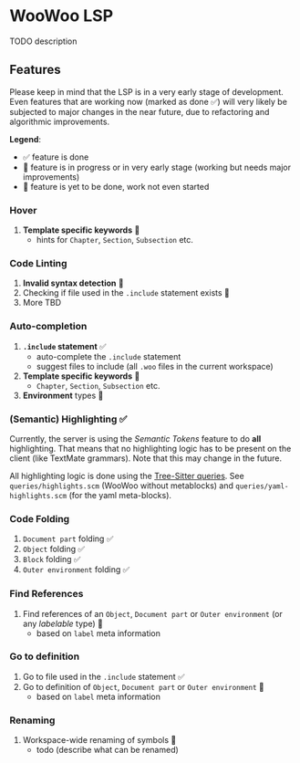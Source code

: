 # WooWoo LSP

TODO description

## Features

Please keep in mind that the LSP is in a very early stage of development.
Even features that are working now (marked as done ✅) will very likely be subjected to major changes in the near future, due to refactoring and algorithmic improvements.

**Legend**:
- ✅ feature is done
- 🚧 feature is in progress or in very early stage (working but needs major improvements)
- 🔲 feature is yet to be done, work not even started


### Hover

1. **Template specific keywords** 🚧
   - hints for `Chapter`, `Section`, `Subsection` etc.

### Code Linting

1. **Invalid syntax detection** 🚧
2. Checking if file used in the `.include` statement exists 🔲
3. More TBD

### Auto-completion

1. **`.include` statement** ✅
   - auto-complete the `.include` statement
   - suggest files to include (all `.woo` files in the current workspace)
2. **Template specific keywords** 🔲
   - `Chapter`, `Section`, `Subsection` etc.
3. **Environment** types 🔲

### (Semantic) Highlighting ✅

Currently, the server is using the _Semantic Tokens_ feature to do **all** highlighting.
That means that no highlighting logic has to be present on the client (like TextMate grammars).
Note that this may change in the future.

All highlighting logic is done using the [Tree-Sitter queries](https://tree-sitter.github.io/tree-sitter/using-parsers#pattern-matching-with-queries).
See `queries/highlights.scm` (WooWoo without metablocks) and `queries/yaml-highlights.scm` (for the yaml meta-blocks).



### Code Folding

1. `Document part` folding ✅
2. `Object` folding ✅
3. `Block` folding ✅
4. `Outer environment` folding ✅

### Find References

1. Find references of an `Object`, `Document part` or `Outer environment` (or any _labelable_ type) 🔲 
   - based on `label` meta information

### Go to definition

1. Go to file used in the `.include` statement ✅
2. Go to definition of `Object`, `Document part` or `Outer environment` 🔲
   - based on `label` meta information

### Renaming 

1. Workspace-wide renaming of symbols 🔲
   - todo (describe what can be renamed)